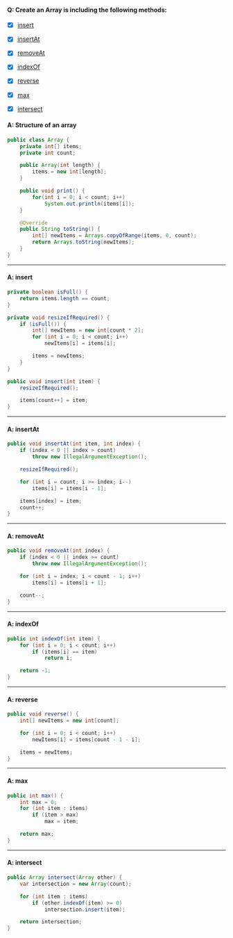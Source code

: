 #### Q: Create an Array is including the following methods:
- [x] [insert](#a-insert)
- [x] [insertAt](#a-insertat)
- [x] [removeAt](#a-removeat)
- [x] [indexOf](#a-indexof)
- [x] [reverse](#a-reverse)
- [x] [max](#a-max)
- [x] [intersect](#a-intersect)


#### A: Structure of an array
```Java
public class Array {
    private int[] items;
    private int count;

    public Array(int length) {
        items = new int[length];
    }

    public void print() {
        for(int i = 0; i < count; i++)
            System.out.println(items[i]);
    }

    @Override
    public String toString() {
        int[] newItems = Arrays.copyOfRange(items, 0, count);
        return Arrays.toString(newItems);
    }
}
```
---
#### A: insert
```Java
private boolean isFull() {
    return items.length == count;
}

private void resizeIfRequired() {
    if (isFull()) {
        int[] newItems = new int[count * 2];
        for (int i = 0; i < count; i++)
            newItems[i] = items[i];

        items = newItems;
    }
}

public void insert(int item) {
    resizeIfRequired();

    items[count++] = item;
}
```
---
#### A: insertAt
```Java
public void insertAt(int item, int index) {
    if (index < 0 || index > count)
        throw new IllegalArgumentException();

    resizeIfRequired();

    for (int i = count; i >= index; i--)
        items[i] = items[i - 1];

    items[index] = item;
    count++;
}
```
---
#### A: removeAt
```Java
public void removeAt(int index) {
    if (index < 0 || index >= count)
        throw new IllegalArgumentException();

    for (int i = index; i < count - 1; i++)
        items[i] = items[i + 1];

    count--;
}
```
---
#### A: indexOf
```Java
public int indexOf(int item) {
    for (int i = 0; i < count; i++)
        if (items[i] == item)
            return i;

    return -1;
}
```
---
#### A: reverse
```Java
public void reverse() {
    int[] newItems = new int[count];

    for (int i = 0; i < count; i++)
        newItems[i] = items[count - 1 - i];

    items = newItems;
}
```
---
#### A: max
```Java
public int max() {
    int max = 0;
    for (int item : items)
        if (item > max)
            max = item;

    return max;
}
```
---
#### A: intersect
```Java
public Array intersect(Array other) {
    var intersection = new Array(count);

    for (int item : items)
        if (other.indexOf(item) >= 0)
            intersection.insert(item);

    return intersection;
}
```
